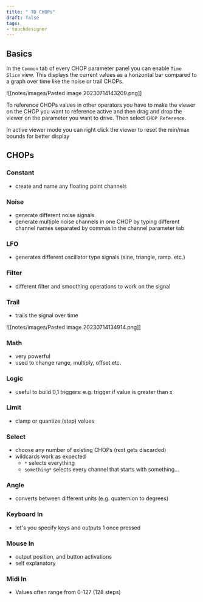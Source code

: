 ```yaml
---
title: " TD CHOPs"
draft: false
tags:
- touchdesigner
---
```


## Basics

In the `Common` tab of every CHOP parameter panel you can enable `Time Slice` view. This displays the current values as a horizontal bar compared to a graph over time like the noise or trail CHOPs.

![[notes/images/Pasted image 20230714143209.png]]

To reference CHOPs values in other operators you have to make the viewer on the CHOP you want to reference active and then drag and drop the viewer on the parameter you want to drive. Then select `CHOP Reference`.

In active viewer mode you can right click the viewer to reset the min/max bounds for better display

## CHOPs

### Constant
- create and name any floating point channels

### Noise
- generate different noise signals
- generate multiple noise channels in one CHOP by typing different channel names separated by commas in the channel parameter tab

### LFO
- generates different oscillator type signals (sine, triangle, ramp. etc.)

### Filter
- different filter and smoothing operations to work on the signal

### Trail
- trails the signal over time

![[notes/images/Pasted image 20230714134914.png]]

### Math
- very powerful
- used to change range, multiply, offset etc.

### Logic
- useful to build 0,1 triggers: e.g. trigger if value is greater than x 

### Limit
- clamp or quantize (step) values

### Select
- choose any number of existing CHOPs (rest gets discarded)
- wildcards work as expected
	- `*` selects everything
	- `something*` selects every channel that starts with something... 

### Angle
- converts between different units (e.g. quaternion to degrees)

### Keyboard In
- let's you specify keys and outputs 1 once pressed

### Mouse In 
- output position, and button activations
- self explanatory

### Midi In
- Values often range from 0-127 (128 steps)

